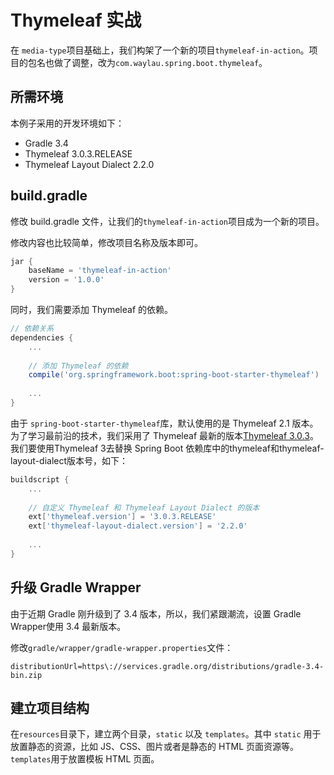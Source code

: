# Thymeleaf 实战


在 `media-type`项目基础上，我们构架了一个新的项目`thymeleaf-in-action`。项目的包名也做了调整，改为`com.waylau.spring.boot.thymeleaf`。

## 所需环境

本例子采用的开发环境如下：

* Gradle 3.4
* Thymeleaf 3.0.3.RELEASE
* Thymeleaf Layout Dialect 2.2.0


## build.gradle

修改 build.gradle 文件，让我们的`thymeleaf-in-action`项目成为一个新的项目。

修改内容也比较简单，修改项目名称及版本即可。

```groovy
jar {
	baseName = 'thymeleaf-in-action'
	version = '1.0.0'
}
```

同时，我们需要添加 Thymeleaf 的依赖。

```groovy
// 依赖关系
dependencies {
	...
 
	// 添加 Thymeleaf 的依赖
	compile('org.springframework.boot:spring-boot-starter-thymeleaf')
	
 	...
}
```

	
	
由于 `spring-boot-starter-thymeleaf`库，默认使用的是 Thymeleaf 2.1 版本。为了学习最前沿的技术，我们采用了 Thymeleaf 最新的版本[Thymeleaf 3.0.3](http://www.thymeleaf.org/)。我们要使用Thymeleaf 3去替换 Spring Boot 依赖库中的thymeleaf和thymeleaf-layout-dialect版本号，如下：


```groovy
buildscript {
 	...	
 	
	// 自定义 Thymeleaf 和 Thymeleaf Layout Dialect 的版本
	ext['thymeleaf.version'] = '3.0.3.RELEASE'
	ext['thymeleaf-layout-dialect.version'] = '2.2.0'
	
	...
}
```


## 升级 Gradle Wrapper

由于近期 Gradle 刚升级到了 3.4 版本，所以，我们紧跟潮流，设置 Gradle Wrapper使用 3.4 最新版本。

修改`gradle/wrapper/gradle-wrapper.properties`文件：

```
distributionUrl=https\://services.gradle.org/distributions/gradle-3.4-bin.zip
```

## 建立项目结构

在`resources`目录下，建立两个目录，`static` 以及 `templates`。其中 `static` 用于放置静态的资源，比如 JS、CSS、图片或者是静态的 HTML 页面资源等。 `templates`用于放置模板 HTML 页面。


